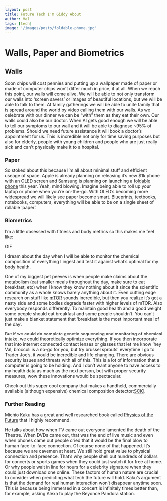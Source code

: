 ```yaml
---
layout: post
title: Future Tech I'm Giddy About
author: Val
tags: [tech]
image: '/images/posts/foldable-phone.jpg'
---
```


# Walls, Paper and Biometrics

## Walls

Soon chips will cost pennies and putting up a wallpaper made of paper or made of computer chips won’t differ much in price, if at all. When we reach this point, our walls will come alive. We will be able to not only transform our walls into ‘screen savers’ or images of beautiful locations, but we will be able to talk to them. At family gatherings we will be able to unite family that is spread around the world by video calling them with our walls. As we celebrate with our dinner we can be “with” them as they eat their own.
Our walls could also be our doctor. When AI gets good enough we will be able to tell our symptoms to our wall and it will be able to diagnose ~95% of problems. Should we need future assistance it will book a doctor’s appointment for us. This is incredible not only for time saving purposes but also for elderly, people with young children and people who are just really sick and can’t physically make it to a hospital.

### Paper
So stoked about this because I’m all about minimal stuff and efficient useage of space. Apple is already planning on releasing it’s new $1k phone with an OLED screen and Samsung is planning on launching a [foldable phone](https://www.engadget.com/2017/01/12/samsung-and-lg-could-launch-foldable-phones-later-this-year/) this year. Yeah, mind blowing. Imagine being able to roll up your laptop or phone when you’re on-the-go. With OLED’s becoming more widespread we will likely see paper become smart. Blueprints, textbooks, notebooks, computers, everything will be able to be on a single sheet of rollable ‘paper’.

### Biometrics

I’m a little obsessed with fitness and body metrics so this makes me feel like:

GIF

I dream about the day when I will be able to monitor the chemical composition of everything I ingest and test it against what’s optimal for my body health.

One of my biggest pet peeves is when people make claims about the metabolism (eat smaller meals throughout the day, make sure to eat breakfast, etc) when I know they know nothing about it since the scientific community as a whole knows barely anything about it. Even cutting edge research on stuff like [mTOR](https://www.ncbi.nlm.nih.gov/pmc/articles/PMC4128044/) sounds incredible, but then you realize it’s got a nasty side and some bodies degrade faster with higher levels of mTOR. Also everybody responds differently. To maintain good health and a good weight some people should eat breakfast and some people shouldn’t. You can’t just make a blanket statement that ‘breakfast is the most important meal of the day’.

But if we could do complete genetic sequencing and monitoring of chemical intake, we could theoretically optimize everything.
If you then incorporate that into internet connected contact lenses or glasses that let me know ‘hey Val, broccoli is a no-go for you, but try brussel sprouts’ everytime I go to Trader Joe’s, it would be incredible and life changing.
There are obvious security issues and threats with all of this. This is a lot of information that a computer is going to be holding. And I don’t want anyone to have access to my health data as much as the next person, but with proper security measures, wow these innovations would be spectacular.

Check out this super cool company that makes a handheld, commercially available (although expensive) chemical composition detector:[SCiO](https://www.consumerphysics.com/myscio/scio/).

### Further Reading

Michio Kaku has a great and well researched book called [Physics of the Future](https://www.amazon.com/Physics-Future-Science-Shape-Destiny/dp/0307473333that) that I highly recommend.

He talks about how when TV came out everyone lamented the death of the Theatre. When DVDs came out, that was the end of live music and even when phones came out people cried that it would be the final blow to human face-to-face connection. Of course none of that happened. It’s because we are cavemen at heart. We still hold great value to physical connection and presence. That’s why people shell out hundreds of dollars for concerts or sports games when they could just watch it for free at home. Or why people wait in line for hours for a celebrity signature when they could just download one online.
These factors of human nature are crucial to consider when predicting what tech the future will hold. Kaku’s argument is that the demand for real human interaction won’t disappear anytime soon. This is because being immersed in a concert is infinitely times better than, for example, asking Alexa to play the Beyonce Pandora station.
